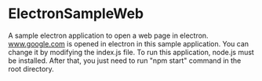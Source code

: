 # ElectronSampleWeb

A sample electron application to open a web page in electron. www.google.com is opened in electron in this sample application. You can change it by modifying the index.js file. To run this application, node.js must be installed. After that, you just need to run "npm start" command in the root directory.
